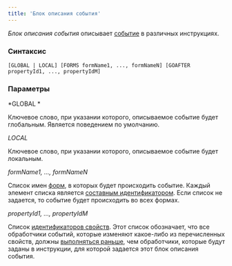 ```yaml
---
title: 'Блок описания события'
---
```


*Блок описания события* описывает [событие](Events.md) в различных инструкциях.

### Синтаксис

    [GLOBAL | LOCAL] [FORMS formName1, ..., formNameN] [GOAFTER propertyId1, ..., propertyIdM]

### Параметры

*GLOBAL *

Ключевое слово, при указании которого, описываемое событие будет глобальным. Является поведением по умолчанию.

*LOCAL*

Ключевое слово, при указании которого, описываемое событие будет локальным.

*formName1, ..., formNameN*

Список имен [форм](Forms.md), в которых будет происходить событие. Каждый элемент списка является [составным идентификатором](IDs.md#cid-broken). Если список не задается, то событие будет происходить во всех формах.

*propertyId1, ..., propertyIdM*

Список [идентификаторов свойств](IDs.md#propertyid-broken). Этот список обозначает, что все обработчики событий, которые изменяют какое-либо из перечисленных свойств, должны [выполняться раньше](Events.md#order-broken), чем обработчики, которые будут заданы в инструкции, для которой задается этот блок описания события.
